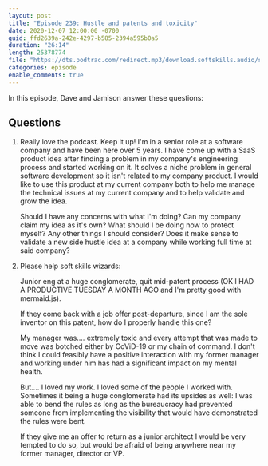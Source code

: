 ```yaml
---
layout: post
title: "Episode 239: Hustle and patents and toxicity"
date: 2020-12-07 12:00:00 -0700
guid: ffd2639a-242e-4297-b585-2394a595b0a5
duration: "26:14"
length: 25378774
file: "https://dts.podtrac.com/redirect.mp3/download.softskills.audio/sse-239.mp3"
categories: episode
enable_comments: true
---
```


In this episode, Dave and Jamison answer these questions:

## Questions

1. Really love the podcast. Keep it up!
   I'm in a senior role at a software company and have been here over 5 years. I have come up with a SaaS product idea after finding a problem in my company's engineering process and started working on it. It solves a niche problem in general software development so it isn't related to my company product. I would like to use this product at my current company both to help me manage the technical issues at my current company and to help validate and grow the idea.
   
   Should I have any concerns with what I'm doing? Can my company claim my idea as it's own? What should I be doing now to protect myself? Any other things I should consider? Does it make sense to validate a new side hustle idea at a company while working full time at said company?


2. Please help soft skills wizards:
   
   Junior eng at a huge conglomerate, quit mid-patent process (OK I HAD A PRODUCTIVE TUESDAY A MONTH AGO and I'm pretty good with mermaid.js).
   
   If they come back with a job offer post-departure, since I am the sole inventor on this patent, how do I properly handle this one?
   
   My manager was.... extremely toxic and every attempt that was made to move was botched either by CoViD-19 or my chain of command. I don't think I could feasibly have a positive interaction with my former manager and working under him has had a significant impact on my mental health.
   
   But.... I loved my work. I loved some of the people I worked with. Sometimes it being a huge conglomerate had its upsides as well: I was able to bend the rules as long as the bureaucracy had prevented someone from implementing the visibility that would have demonstrated the rules were bent.
   
   If they give me an offer to return as a junior architect I would be very tempted to do so, but would be afraid of being anywhere near my former manager, director or VP.
